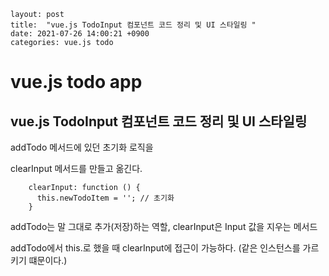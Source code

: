 ```
layout: post
title:  "vue.js TodoInput 컴포넌트 코드 정리 및 UI 스타일링 "
date: 2021-07-26 14:00:21 +0900
categories: vue.js todo
```

# vue.js todo app

## vue.js TodoInput 컴포넌트 코드 정리 및 UI 스타일링 



addTodo 메서드에 있던 초기화 로직을 

clearInput 메서드를 만들고 옮긴다.

```vue
    clearInput: function () {
      this.newTodoItem = ''; // 초기화
    }
```

addTodo는 말 그대로 추가(저장)하는 역할, clearInput은 Input 값을 지우는 메서드

addTodo에서 this.로 했을 때 clearInput에 접근이 가능하다. (같은 인스턴스를 가르키기 떄문이다.)

